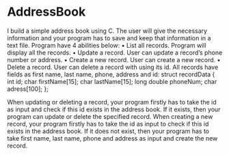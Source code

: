 # AddressBook

I build a simple address book using C. The user will give the necessary information and your program has to save 
and keep that information in a text file.
Program have 4 abilities below:
•	List all records.
Program will display all the records.
•	Update a record.
User can update a record’s phone number or address.
•	Create a new record.
User can create a new record.
•	Delete a record.
User can delete a record with using its id.
All records have fields as first name, last name, phone, address and id:
struct recordData {
       int id;
       char firstName[15];
       char lastName[15];
       long double phoneNum;
       char adress[100]; 
 };

When updating or deleting a record, your program firstly has to take the id as input and check 
if this id exists in the address book. If it exists, then your program can update or delete the specified record.
When creating a new record, your program firstly has to take the id as input to check if this id exists in the address book.
If it does not exist, then your program has to take first name, last name, phone and address as input and create the new record.
